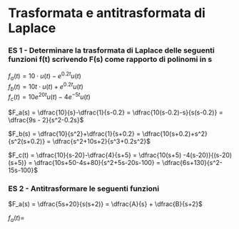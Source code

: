 # Trasformata e antitrasformata di Laplace  

### ES 1 - Determinare la trasformata di Laplace delle seguenti funzioni f(t) scrivendo F(s) come rapporto di polinomi in s  

$f_a(t) = 10 \cdot u(t)-e^{0.2t}u(t)$  
$f_b(t) = 10t \cdot u(t)+e^{0.2t}u(t)$  
$f_c(t) = 10e^{20t}u(t)-4e^{-5t}u(t)$  

$F_a(s) = \dfrac{10}{s}-\dfrac{1}{s-0.2} = \dfrac{10(s-0.2)-s}{s(s-0.2)} = \dfrac{9s - 2}{s^2-0.2s}$  

$F_b(s) = \dfrac{10}{s^2}+\dfrac{1}{s+0.2} = \dfrac{10(s+0.2)+s^2}{s^2(s+0.2)} = \dfrac{s^2+10s+2}{s^3+0.2s^2}$  

$F_c(t) = \dfrac{10}{s-20}-\dfrac{4}{s+5} = \dfrac{10(s+5) -4(s-20)}{(s-20)(s+5)} = \dfrac{10s+50-4s+80}{s^2+5s-20s-100} = \dfrac{6s+130}{s^2-15s-100}$  

### ES 2 - Antitrasformare le seguenti funzioni  

$F_a(s) = \dfrac{5s+20}{s(s+2)} = \dfrac{A}{s} + \dfrac{B}{s+2}$  

$f_a(t) =$  

